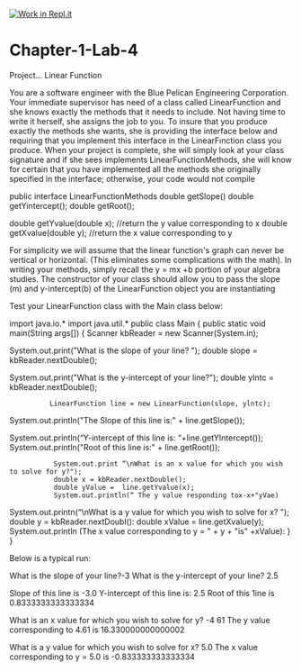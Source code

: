 [![Work in Repl.it](https://classroom.github.com/assets/work-in-replit-14baed9a392b3a25080506f3b7b6d57f295ec2978f6f33ec97e36a161684cbe9.svg)](https://classroom.github.com/online_ide?assignment_repo_id=4212529&assignment_repo_type=AssignmentRepo)
# Chapter-1-Lab-4

Project... Linear Function

You are a software engineer with the Blue Pelican Engineering Corporation. Your immediate
supervisor has need of a class called LinearFunction and she knows exactly the methods that it
needs to include. Not having time to write it herself, she assigns the job to you. To insure that
you produce exactly the methods she wants, she is providing the interface below and requiring
that you implement this interface in the LinearFınction class you produce. When your project is
complete, she will simply look at your class signature and if she sees implements
LinearFunctionMethods, she will know for certain that you have implemented all the methods
she originally specified in the interface; otherwise, your code would not compile

public interface LinearFunctionMethods
double getSlope()
double getYintercept();
double getRoot();

double getYvalue(double x); //return the y value corresponding to x
double getXvalue(double y); //return the x value corresponding to y

For simplicity we will assume that the linear function's graph can never be vertical or horizontal.
(This eliminates some complications with the math). In writing your methods, simply recall the y
 = mx +b portion of your algebra studies. The constructor of your class should allow you to pass
the slope (m) and y-intercept(b) of the LinearFunction object you are instantiating

Test your LinearFunction class with the Main class below:

import java.io.*
import java.util.*
public class Main
{
    public static void main(String args[])
     {
            Scanner kbReader = new Scanner(System.in);
            
System.out.print("What is the slope of your line? ");
            double slope =  kbReader.nextDouble();
             
System.out.print("What is the y-intercept of your line?");
              double yIntc =  kbReader.nextDouble();

              LinearFunction line = new LinearFunction(slope, ylntc);
              
System.out.println("The Slope of this line is:" + line.getSlope());
              
System.out.println(“Y-intercept of this line is:  “+line.getYIntercept());  
System.out.println("Root of this line is:" + line.getRoot());

               System.out.print “\nWhat is an x value for which you wish to solve for y?");
               double x = kbReader.nextDouble();
               double yValue =  line.getYvalue(x);
               System.out.println(“ The y value responding tox-x+"yVae)
               
System.out.printn(“\nWhat is a y value for which you wish to solve for x? ");
               double y  = kbReader.nextDoubl():
               double xValue = line.getXvalue(y);
                System.out.println (The x value corresponding to y = " + y + "is" +xValue):
   }
}


Below is a typical run:

What is the slope of your line?-3
What is the y-intercept of your line? 2.5

Slope of this line is -3.0
Y-intercept of this line is: 2.5
Root of this 1ine is 0.8333333333333334

What is an x value for which you wish to solve for y? -4 61
The y value corresponding to 4.61 is 16.330000000000002

What is a y value for which you wish to solve for x? 5.0
The x value corresponding to y = 5.0 is -0.833333333333334



